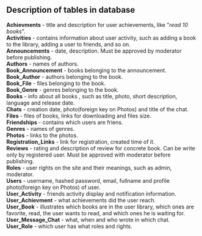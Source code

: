 ## Description of tables in database
**Achievments** - title and description for user achievements, like "<i>read 10 books</i>". <br/>
**Activities** - contains information about user activity, such as adding a book to the library, adding a user to friends, and so on. <br/>
**Announcements** - date, description. Must be approved by moderator before publishing. <br/>
**Authors** - names of authors. <br/>
**Book_Announcement** - books belonging to the announcement. <br/>
**Book_Author** - authors belonging to the book. <br/>
**Book_File** - files belonging to the book. <br/>
**Book_Genre** - genres belonging to the book. <br/>
**Books** - info about all books , such as title, photo, short description, language and release date. <br/>
**Chats** - creation date, photo(foreign key on Photos) and title of the chat. <br/>
**Files** - files of books, links for downloading and files size. <br/>
**Friendships** - contains which users are friens. <br/>
**Genres** - names of genres. <br/>
**Photos** - links to the photos. <br/>
**Registration_Links** - link for registration, created time of it. <br/>
**Reviews** - rating and description of review for concrete book. Can be write only by registered user. Must be approved with moderator before publishing. <br/>
**Roles** - user rights on the site and their meanings, such as admin, moderator. <br/>
**Users** - username, hashed password, email, fullname and profile photo(foreign key on Photos) of user. <br/>
**User_Activity** - friends activity display and notification information. <br/>
**User_Achievment** - what achievements did the user reach. <br/>
**User_Book** - illustrates which books are in the user library, which ones are favorite, read, the user wants to read, and which ones he is waiting for. <br/>
**User_Message_Chat** - what, when and who wrote in which chat. <br/>
**User_Role** - which user has what roles and rights.
